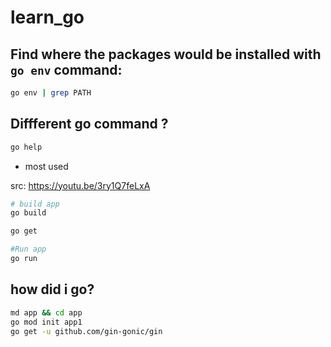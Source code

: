 # learn_go

## Find where the packages would be installed with `go env` command:

```bash
go env | grep PATH
```

## Diffferent go command ?

```bash
go help
```

- most used

src: https://youtu.be/3ry1Q7feLxA

```bash
# build app
go build

go get

#Run app
go run
```

## how did i go?

```bash
md app && cd app
go mod init app1
go get -u github.com/gin-gonic/gin
```

